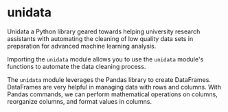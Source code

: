 # unidata

Unidata a Python library geared towards helping university research assistants with automating the cleaning of low quality data sets in preparation for advanced machine learning analysis.

Importing the `unidata` module allows you to use the `unidata` module's functions to automate the data cleaning process. 

The `unidata` module leverages the Pandas library to create DataFrames. DataFrames are very helpful in managing data with rows and columns. With Pandas commands, we can perform mathematical operations on columns, reorganize columns, and format values in columns. 
